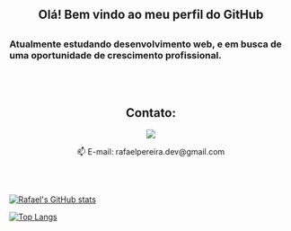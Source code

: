 <h2 align="center">Olá! Bem vindo ao meu perfil do GitHub<h2>
<h3>Atualmente estudando desenvolvimento web, e em busca de uma oportunidade de crescimento profissional.</h3><br><br>

<h2 align="center">Contato:</h2>

<a href="https://www.linkedin.com/in/rafael-pereira-924286a4/">
    <p align ="center">
    <img src="https://img.shields.io/badge/linkedin-%230077B5.svg?&style=for-the-badge&logo=linkedin&logoColor=white" /></p></a>
    
  
  <p align="center"> 📫 E-mail: rafaelpereira.dev@gmail.com</p> <br><br>


<!--
**rafaelpereiradev/rafaelpereiradev** is a ✨ _special_ ✨ repository because its `README.md` (this file) appears on your GitHub profile.


- 🔭 I’m currently working on ...
- 🌱 I’m currently learning ...
- 👯 I’m looking to collaborate on ...
- 🤔 I’m looking for help with ...

  

- 😄 Pronouns: ...
- ⚡ Fun fact: ...
-->

[![Rafael's GitHub stats](https://github-readme-stats.vercel.app/api?username=rafaelpereiradev&theme=synthwave)](https://github.com/rafaelpereiradev/github-readme-stats)


[![Top Langs](https://github-readme-stats.vercel.app/api/top-langs/?username=rafaelpereiradev&theme=synthwave&layout=compact)](https://github.com/rafaelpereiradev/github-readme-stats)
    
<br><br>



